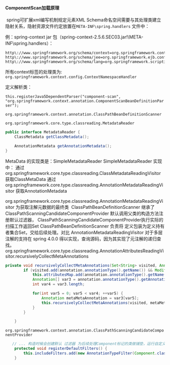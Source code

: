 #### ComponentScan加载原理

​	spring可扩展xml编写机制规定元素XML Schema命名空间需要与其处理类建立隐射关系，隐射资源文件约定放置在``META-INF\spring.handlers`` 文件中：

例：spring-context jar 包（spring-context-2.5.6.SEC03.jar!\META-INF\spring.handlers）：

```properties
http\://www.springframework.org/schema/context=org.springframework.context.config.ContextNamespaceHandler
http\://www.springframework.org/schema/jee=org.springframework.ejb.config.JeeNamespaceHandler
http\://www.springframework.org/schema/lang=org.springframework.scripting.config.LangNamespaceHandler
```

所有context标签的处理类为: ``org.springframework.context.config.ContextNamespaceHandler``

定义解析类：

``this.registerJava5DependentParser("component-scan", "org.springframework.context.annotation.ComponentScanBeanDefinitionParser");``

``org.springframework.context.annotation.ClassPathBeanDefinitionScanner``

``org.springframework.core.type.classreading.MetadataReader``

```java
public interface MetadataReader {
    ClassMetadata getClassMetadata();

    AnnotationMetadata getAnnotationMetadata();
}
```
MetaData 的实现类是：SimpleMetadataReader
SimpleMetadataReader 实现中：
        通过 org.springframework.core.type.classreading.ClassMetadataReadingVisitor 获取ClassMetaData
        通过 org.springframework.core.type.classreading.AnnotationMetadataReadingVisitor 获取AnnotationMetadata


org.springframework.core.type.classreading.AnnotationMetadataReadingVisitor 为获取注解元数据的最终类
​	ClassPathBeanDefinitionScanner 继承了 ClassPathScanningCandidateComponentProvider 默认调用父类的构造方法注册默认过滤器，
ClassPathScanningCandidateComponentProvider执行实际的扫描工作返回Set<BeanDefinition> ClassPathBeanDefinitionScanner 负责将
定义包装为定义持有者集合Set<BeanDefinitionHolder>，交给后续处理。对比 AnnotationMetadataReadingVisitor 对于多层注解的支持在
spring 4.0.0 得以实现，查询源码，因为其实现了元注解的递归查找。
org.springframework.core.type.classreading.AnnotationAttributesReadingVisitor.recursivelyCollectMetaAnnotations
```java
private void recursivelyCollectMetaAnnotations(Set<String> visited, Annotation annotation) {
        if (visited.add(annotation.annotationType().getName()) && Modifier.isPublic(annotation.annotationType().getModifiers())) {
            this.attributesMap.add(annotation.annotationType().getName(), AnnotationUtils.getAnnotationAttributes(annotation, true, true));
            Annotation[] var3 = annotation.annotationType().getAnnotations();
            int var4 = var3.length;

            for(int var5 = 0; var5 < var4; ++var5) {
                Annotation metaMetaAnnotation = var3[var5];
                this.recursivelyCollectMetaAnnotations(visited, metaMetaAnnotation);
            }
        }

    }
```

``org.springframework.context.annotation.ClassPathScanningCandidateComponentProvider``
```java
   // ... 构造时候会创建默认 过滤器 为后续处理Component标记的类做铺垫，运行自定义过滤器来进行处理。。
    protected void registerDefaultFilters() {
		this.includeFilters.add(new AnnotationTypeFilter(Component.class));
	}
```

